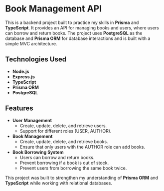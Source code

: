 # Book Management API

This is a backend project built to practice my skills in **Prisma** and **TypeScript**. It provides an API for managing books and users, where users can borrow and return books. The project uses **PostgreSQL** as the database and **Prisma ORM** for database interactions and is built with a simple MVC architecture.

## Technologies Used

- **Node.js**
- **Express.js**
- **TypeScript**
- **Prisma ORM**
- **PostgreSQL**

## Features

- **User Management**
  - Create, update, delete, and retrieve users.
  - Support for different roles (USER, AUTHOR).
- **Book Management**
  - Create, update, delete, and retrieve books.
  - Ensure that only users with the AUTHOR role can add books.
- **Book Borrowing System**
  - Users can borrow and return books.
  - Prevent borrowing if a book is out of stock.
  - Prevent users from borrowing the same book twice.

This project was built to strengthen my understanding of **Prisma ORM** and **TypeScript** while working with relational databases.
